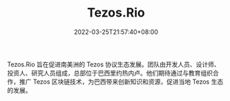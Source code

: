 ﻿---
weight: 
title: "Tezos.Rio"
description: "Tezos.Rio 旨在促进南美洲的 Tezos 协议生态发展"
date: 2022-03-25T21:57:40+08:00
lastmod: 2022-03-25T16:45:40+08:00
draft: false
authors: ["Metabd"]
featuredImage: "tezos-rio.jpg"
link: ""
tags: ["研究机构","Tezos.Rio"]
categories: ["navigation"]
navigation: ["研究机构"]
lightgallery: true
toc: true
pinned: false
recommend: false
recommend1: false
---
Tezos.Rio 旨在促进南美洲的 Tezos 协议生态发展。团队由开发人员、设计师、投资人、研究人员组成，总部位于巴西里约热内卢。他们期待通过与教育组织合作，推广 Tezos 区块链技术，为巴西带来创新知识和资源，促进当地 Tezos 生态的发展。
